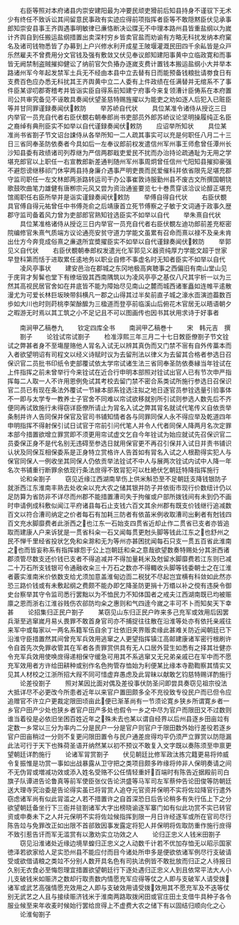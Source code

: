 <!-- { "loadSidebar": true } -->
　　右臣等照对本府诸县内崇安建阳最为冲要民顽吏猾前后知县持身不谨驭下无术少有终任不致诉讼其间留意民事政有实迹应得前项指挥者臣等不敢隠黙臣伏见承事郎知崇安县事王齐舆遇事明敏律已亷恪断决讼牒无不中理本路州县皆重盐纲以为嵗计齐舆自到任搬运盐纲措置出卖深村穷乡皆卖官盐而劝谕有方略无科扰发纳本府窠名及诸司钱物悉皆了办募到上户兴修水利开成星王陂堰灌溉民田四千余畆皆是众戸乐然雇夫不曾费用分文官钱及强有敷敛又伏见奉议郎知建阳事黄中立临政寛和而事皆无阙禁制盗贼摧抑健讼了纳前官欠负摏办逐嵗支费计置钱本搬运盐纲小大并举本路诸州军今年起发禁军土兵无不经由本县中立去替有日而能预备钱粮批请劵食日有支费百色应办悉无科扰其王齐舆黄中立二人委有上件政绩在任满替并无绾系不了事件臣某谬叨郡寄稽考并皆诣实臣自得系前知建宁府事今来复领漕计臣俦系在本府置司公共审究备见不诬敢具奏闻伏望圣慈特赐旌擢以为能吏之劝如逐人后犯入已赃臣等并甘同罪谨録奏闻伏敕防
　　举苏峤自代状
　　具位某准令诸侍从授讫三日内举官一员充自代者右臣伏覩右朝奉郎尚书吏部员外郎苏峤议论坚明操履纯正名臣之裔绰有典刑臣实不如举以自代谨録奏闻伏敕防
　　应诏举所知状
　　具位某准尚书省劄子节文诏台誎侍从各举所知一二人疏其事实可以充是何职任八月二十三日三省同奉圣防依奏者今具如后一左奉议郎前权发遣信州军州事王师愈曾任潭州长沙知县委有政绩诸司列荐继为严信两郡戢吏爱民不扰而办治持论疏通耻为无用之学堪充郎官以上职任一右宣教郎新差通判随州军州事周炯曾任信州弋阳知县摧抑豪强不避怨谤继移祁门休寜两县持身廉介遇事严明吏畏而民爱催科并依省限先足堪充郡守监司职任一左文林郎两浙路转运司干办公事崔敦诗服勤州县不废古文所撰国朝铙歌鼓吹曲笔力雄健有唐栁宗元风又尝为资治通鉴要览七十巻贯穿该洽议论醇正堪充馆阁职任右臣所举并是诣实谨録奏闻伏敕防
　　举傅自得自代状
　　右臣伏覩具官傅自得元祐曾任中书傅尧俞之后靖康首立死节傅察之子敏于文词通于政事久歴郡守监司备着风力曾为吏部郎官熟知铨选臣实不如举以自代
　　举朱熹自代状
　　具位某准格诸侍从授讫三日内举官一员充自代者右臣伏覩左迪功郎前差充枢密院编修官朱熹气质端方议论通亮安贫守道力学能文虽累有召命而熹以禄不及亲未肯出仕方今奔竞成俗熹之亷退所宜奬擢臣实不如举以自代谨録奏闻伏敕防
　　举郭见义自代状
　　右臣伏覩朝奉郎权发遣光化军郭见义器资纯厚力学能文超于世家早登科第而恬于进取累任逺地务以职业自修不事虚名时无知者臣实不如举以自代
　　凌风亭事状
　　建安邑治在郡城之东冈地极高爽聴事之西偏旧有南山堂山见于庑背才髣髴也堂下有缭垣毁其西南隅筑以为凌风亭亭之基仅八尺其宇析一以为三然其高视民居官舍如在井底皆不能为障始尽见南山之麓而城西诸峯矗如连帷平逺散漫尤为可爱长林巨坂映带斜横凡一郡之山得其过半矣前直子城之濠水靣演迆葢数百歩如大川也时则莳桃李架酴醿为三楹道而登亭前临溪山后俯花木官居无以晤语朝夕之暇游无时焉以其工筑之小不足记且不可以图画传也因书其状用求诗于好事者














　　南涧甲乙稿巻九
　　钦定四库全书
　　南涧甲乙稿巻十
　　宋　韩元吉　撰
　　劄子
　　论铨试帘试劄子
　　检准淳熙三年三月二十七日敇臣僚劄子节文铨试之弊甚者身不至塲屋赂他人冐名入试无以辨其真伪而又门禁不宻有自外传藁本而入者欲望明诏有司程文以经义诗赋时议为去留刑法以律义为去留其合格者参选日召保识官二员批书印纸令吏部覆试依太学帘试诸生法三省同奉圣防依奏縁当年铨试在上件指挥之前未曾举行今来铨试在近合行申明本部照对铨试出官人已有节次申严指挥每二人取一人不许用恩例免试其考校去留门禁不密合系类试所施行参选日召保识官二员已有现在条法外覆试一节縁本部系铨选注拟之地日逐官员参铨选量引验事体不一即与太学专一教养士子官舍不同难以帘试欲移就别所引试则参选人数先后不齐便同再试致施行未得窃详臣僚所请止为冐名入试之弊其冐名就试代笔传义自依贡举条制并许人告同保并保官及官司书铺知情者各与同罪同保人永不得应举及乾道四年申明指挥不得射保引试日试官于帘前引问代笔人并令人代者同保人降两月名次定罪本部今措置欲增立罪赏即不须更用帘试虚文乞自今年铨试为始应就试先召保识官二员委保正身不是代名别无违碍至参选日就用保官更不再召引保并入试日并责书铺识认状及同保互相保委系是正身特立赏格许人告首如有冐名入试之人根勘得实犯人与保官同保人一例收坐其同保人仍依贡举法铨试不中人与展两次铨试内试中人降一年名次书铺重行断罪余依现行条法庻得不致冐犯可以杜絶伏乞朝廷特降指挥施行
　　论和籴劄子
　　窃见近缘江西湖南旱伤上供米斛恐至不足朝廷支降钱银防子就浙西江东淮南丰熟去处收籴以充大农之储其银并防子并依街市现行价数纽计仍以足防算为省防非不详尽而州郡不能措置漕司失于拘催或户部所拨钱间有未到仍不画时申请例成科敷似闻江平府诸县每石止支钱六百文其余州郡有既支价钱继行追减数百文以符合漕司纳定之价者每石有加耗三防者有依苖米例收取漕司出剰者有尅钱四百文充水脚靡费者此浙西之也江东一石始支四贯省近却止作二贯省已支者亦皆追取而建康人户来诉犹是一贯省科籴一石又闻每贯更尅头脚等钱此江东之也舒州之民不惮千里经省投状乞免和籴滁和无为等州亦甚困扰闻每石只支一贯五百省此淮南之也而皆妄称系有指挥嫁怨于公上岂朝廷和籴之意哉欲望数奏特赐处分其浙西诸郡须管尽数支还价钱已支者不得追减并不得加量耗米及尅留水脚靡费若江东则已减二十万石所支钱银可令通融收籴三十万石之数亦不得輙收头脚等钱委朝士之在江淮者覈实淮南米价依数支给尤须加意盖淮甸边靣二税犹不尽起岂宜横有科敛如此然亦恐三路价钱或有未敷起纲之费颇不能办即乞降圣防更捐十万缗以补之傥有违戾令御史台察举其守令监司悉行罢黜以为不恤民力不知体国者之戒夫江西湖南既已均被赈廪之恩而浙右江淮谷贱伤农郤防均籴之惠则和气四逹今嵗之丰可不卜而知矣天下幸甚
　　论招集归正民户劄子
　　某窃见山东归正民户昨来多己充军或效用后因罢兵渐至逃窜嵗月易乆畏罪不敢首身官司亦不捕捉往往散在沿淮等处亦有依托亲戚往来军中或每家以一两名系籍军伍自余丁壮依旧夹界贩卖缘此甚难关防近闻朝廷已下沿淮守臣措置然其间曾充军兵效用逃窜之人更望指挥镇江高邮建康诸军密行根刷许令自首先次免罪收管其在军者各责罪赏供具有无人口居外营生如悉有之择其壮健亦令充军兵效用使唤庻得递相保守缓急可用其不系逃窜又无兄弟亲戚已在军中而不愿充军效用者方许给田耕种或别作名色拘管存恤始为利便某比缘本寺勘鞫察其情实又见其人材校之江浙所招大叚不同可惜虚弃愚虑及此冐昧以献敢乞钧慈特赐详酌施行
　　论差役劄子
　　照对某因比面对偶及差役事伏防圣问即尝具奏窃见祖宗役法大抵详尽不必更改今所患者近年以来官户置田颇多全不充役致专役民户而已但令应追赠官不许立户更裁定限田顷亩此便已渐革尚有一节须论寛乡狭乡所谓寛乡者一乡官户田产少处也狭乡者官户田产多处也假令一乡之中尽为官户而限田又不过数则谁当着役是必依旧坐困百姓近年之殊未去也某以谓自经界以后州县逐乡田亩竝有定数一乡常以三分为率内二分是民户一分是官户则官户于限田数外始行差役若逐乡官户田亩稍过一分则不复更问限田置令与民户通差庻得均平仍须严立罪赏以防隠漏此法可行于天下也殊荷圣语开纳然某以初不预议不敢复入文字既以奏陈须至申禀更望朝廷详酌施行
　　论诸军冐赏劄子
　　伏见朝廷比修军政汰拣宂籍更易将帅威令复振惟是功赏一事如出战暴露从卫守把之类项目颇多昨缘将帅非人保明奏请之间不无伪冐或増减功效或添入姓名受赂不公任情轻重奸百端时有陈告近据殿前司白旗子队谭进告论鲁真等前军使臣张仪告论洪盛等马军司左军蔡仲告论田俊等防朝廷送大理寺究治委是告论得实虽已将冐赏人追夺元官资并保明不实将佐竝降官行遣外窃虑诸军尚有似此冐滥之人若不措置许之自首深恐日后告论稍多有失行伍上下之分欲望朝廷备坐行下三衙并驻劄诸军大字出榜晓谕逐军寨门如有似此功赏不实已转官资或申奏未下之人幷元保明不实将佐竝候指挥到限一月日许经逐军或所在官司尽行陈告竝与免罪改正如出限不首郤致因事发露定将犯人并保明将佐取防重作施行庻得不致引惹告讦而军无滥赏有以激劝实立功效之人
　　论归正忠义人钱米田劄子
　　窃见沿淮诸处近缘边境旱蝗归正忠义之人动数千计若不优加存恤无以昭示国家徳泽若欲家给人足实恐州县不能应付而目今诸处所申多是便欲依诸军例尽行支破请受或欲借请粮之类竝不分别人数开具名色有司执法例皆不敢批放而归正之人待报日久别无衣食必至悔怨理宜措置欲望朝廷行下逐处遇归正忠义人到且依常平法大人小儿支破钱米如赈济之数却行取责数内情愿充军应得等仗之人即与支破军人请受拨诸军或武艺高强情愿充效用之人即与支破效用请受拨效用其不愿充军及不迭等仗别无武艺之人且与接续赈济钱米于淮南两路取拨闲田或官庄田土支借牛具种子各令服业候至来年收麦时候始行罢给庻得上不虚费大农之储下有以固结归顺向化之心
　　论淮甸劄子
